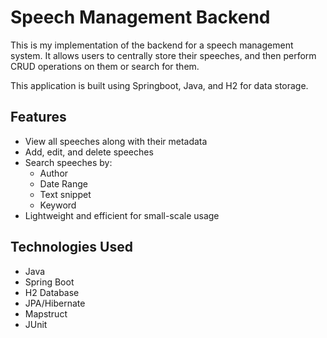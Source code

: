 # Speech Management Backend

This is my implementation of the backend for a speech management system. It allows users to centrally store their speeches, and then perform CRUD operations on them or search for them.

This application is built using Springboot, Java, and H2 for data storage.


## Features

- View all speeches along with their metadata
- Add, edit, and delete speeches
- Search speeches by:
    - Author
    - Date Range
    - Text snippet
    - Keyword
- Lightweight and efficient for small-scale usage


## Technologies Used

- Java
- Spring Boot
- H2 Database
- JPA/Hibernate
- Mapstruct
- JUnit
